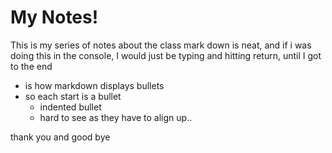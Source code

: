 # My Notes!

This is my series of notes about the class
mark down is neat, and if i was doing this in the console, I would just be typing 
and hitting return, until I got to the end

* is how markdown displays bullets
* so each start is a bullet
   * indented bullet
   * hard to see as they have to align up..

thank you and good bye

